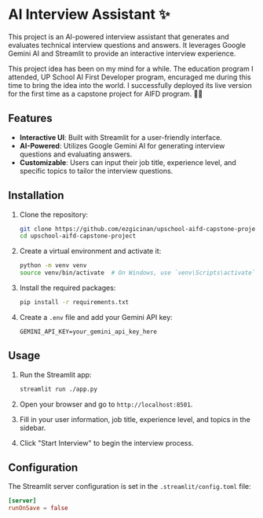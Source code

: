 # AI Interview Assistant ✨

This project is an AI-powered interview assistant that generates and evaluates technical interview questions and answers. It leverages Google Gemini AI and Streamlit to provide an interactive interview experience.

This project idea has been on my mind for a while. The education program I attended, UP School AI First Developer program, encuraged me during this time to bring the idea into the world.
I successfully deployed its live version for the first time as a capstone project for AIFD program. 💃🆙

## Features

- **Interactive UI**: Built with Streamlit for a user-friendly interface.
- **AI-Powered**: Utilizes Google Gemini AI for generating interview questions and evaluating answers.
- **Customizable**: Users can input their job title, experience level, and specific topics to tailor the interview questions.

## Installation

1. Clone the repository:
    ```sh
    git clone https://github.com/ezgicinan/upschool-aifd-capstone-project.git
    cd upschool-aifd-capstone-project
    ```

2. Create a virtual environment and activate it:
    ```sh
    python -m venv venv
    source venv/bin/activate  # On Windows, use `venv\Scripts\activate` or `.\.venv\Scripts\activate`
    ```

3. Install the required packages:
    ```sh
    pip install -r requirements.txt
    ```

4. Create a `.env` file and add your Gemini API key:
    ```plaintext
    GEMINI_API_KEY=your_gemini_api_key_here
    ```

## Usage

1. Run the Streamlit app:
    ```sh
    streamlit run ./app.py
    ```

2. Open your browser and go to `http://localhost:8501`.

3. Fill in your user information, job title, experience level, and topics in the sidebar.

4. Click "Start Interview" to begin the interview process.

## Configuration

The Streamlit server configuration is set in the `.streamlit/config.toml` file:
```toml
[server]
runOnSave = false
